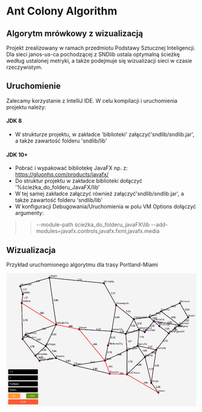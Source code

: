 # Ant Colony Algorithm 
## Algorytm mrówkowy z wizualizacją

Projekt zrealizowany w ramach przedmiotu Podstawy Sztucznej Inteligencji. Dla sieci janos-us-ca pochodzącej z SNDlib ustala optymalną ścieżkę 
według ustalonej metryki, a także podejmuje się wizualizacji sieci w czasie rzeczywistym.

## Uruchomienie

Zalecamy korzystanie z IntelliJ IDE. W celu kompilacji i uruchomienia projektu należy:


#### JDK 8
 - W strukturze projektu, w zakładce 'biblioteki' załączyć'sndlib/sndlib.jar', a także zawartość folderu 'sndlib/lib'


#### JDK 10+
 - Pobrać i wypakować bibliotekę JavaFX np. z: https://gluonhq.com/products/javafx/
 - Do struktur projektu w zakładce biblioteki dołączyć  '%ścieżka_do_folderu_JavaFX/lib'
 - W tej samej zakładce załączyć również załączyć'sndlib/sndlib.jar', a także zawartość folderu 'sndlib/lib'
 - W konfiguracji Debugowania/Uruchomienia w polu VM Options dołączyć argumenty:
 >> --module-path ścieżka_do_folderu_javaFX\lib --add-modules=javafx.controls,javafx.fxml,javafx.media


## Wizualizacja

Przykład uruchomionego algorytmu dla trasy Portland-Miami

![mapa](./assets/mapa_alfa11_koszt_1.PNG)
